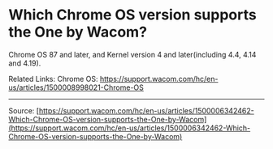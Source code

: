 # Which Chrome OS version supports the One by Wacom?

Chrome OS 87 and later, and Kernel version 4 and later(including 4.4, 4.14 and 4.19).

Related Links:
Chrome OS: https://support.wacom.com/hc/en-us/articles/1500008998021-Chrome-OS

---
Source: [https://support.wacom.com/hc/en-us/articles/1500006342462-Which-Chrome-OS-version-supports-the-One-by-Wacom](https://support.wacom.com/hc/en-us/articles/1500006342462-Which-Chrome-OS-version-supports-the-One-by-Wacom)
